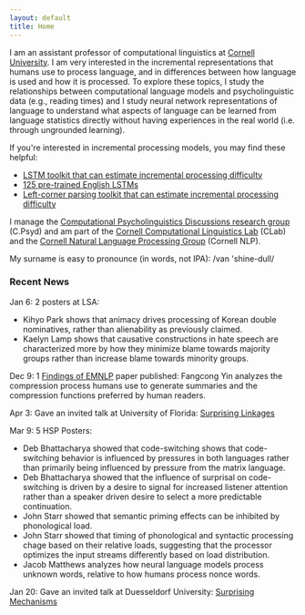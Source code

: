 ```yaml
---
layout: default
title: Home
---
```


I am an assistant professor of computational linguistics at [Cornell University](https://www.cornell.edu/). I am very interested in the incremental representations that humans use to process language, and in differences between how language is used and how it is processed. To explore these topics, I study the relationships between computational language models and psycholinguistic data (e.g., reading times) and I study neural network representations of language to understand what aspects of language can be learned from language statistics directly without having experiences in the real world (i.e. through ungrounded learning).

If you're interested in incremental processing models, you may find these helpful:  
* [LSTM toolkit that can estimate incremental processing difficulty](https://github.com/vansky/neural-complexity)  
* [125 pre-trained English LSTMs](https://zenodo.org/record/3559340)  
* [Left-corner parsing toolkit that can estimate incremental processing difficulty](https://github.com/modelblocks/modelblocks-release)

I manage the [Computational Psycholinguistics Discussions research group](https://c-psyd.github.io/) (C.Psyd) and am part of the [Cornell Computational Linguistics Lab](https://conf.ling.cornell.edu/compling/) (CLab) and the [Cornell Natural Language Processing Group](https://nlp.cornell.edu/) (Cornell NLP).

My surname is easy to pronounce (in words, not IPA): /van 'shine-dull/

### Recent News

Jan 6: 2 posters at LSA: 
* Kihyo Park shows that animacy drives processing of Korean double nominatives, rather than alienability as previously claimed. 
* Kaelyn Lamp shows that causative constructions in hate speech are characterized more by how they minimize blame towards majority groups rather than increase blame towards minority groups.

Dec 9: 1 [Findings of EMNLP](https://aclanthology.org/2023.findings-emnlp.532.pdf) paper published: Fangcong Yin analyzes the compression process humans use to generate summaries and the compression functions preferred by human readers. 

Apr 3: Gave an invited talk at University of Florida: [Surprising Linkages](/assets/pdf/vanschijndel-2023-invited_florida-slides.pdf)

Mar 9: 5 HSP Posters: 
* Deb Bhattacharya showed that code-switching shows that code-switching behavior is influenced by pressures in both languages rather than primarily being influenced by pressure from the matrix language.
* Deb Bhattacharya showed that the influence of surprisal on code-switching is driven by a desire to signal for increased listener attention rather than a speaker driven desire to select a more predictable continuation.
* John Starr showed that semantic priming effects can be inhibited by phonological load.
* John Starr showed that timing of phonological and syntactic processing chage based on their relative loads, suggesting that the processor optimizes the input streams differently based on load distribution.
* Jacob Matthews analyzes how neural language models process unknown words, relative to how humans process nonce words. 

Jan 20: Gave an invited talk at Duesseldorf University: [Surprising Mechanisms](/assets/pdf/vanschijndel-2023-invited_duesseldorf-slides.pdf)
